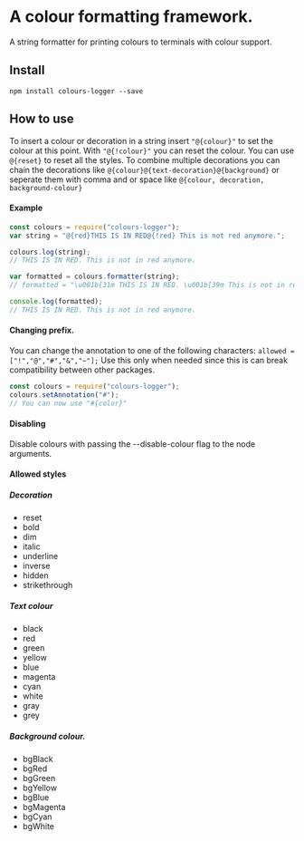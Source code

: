 # A colour formatting framework.
A string formatter for printing colours to terminals with colour support.
## Install
```
npm install colours-logger --save
```
## How to use

To insert a colour or decoration in a string insert `"@{colour}"` to set the colour at this point.
With `"@{!colour}"` you can reset the colour. You can use `@{reset}` to reset all the styles.
To combine multiple decorations you can chain the decorations like `@{colour}@{text-decoration}@{background}` or seperate them with comma and or space like
`@{colour, decoration, background-colour}`

#### Example
```javascript
const colours = require("colours-logger");
var string = "@{red}THIS IS IN RED@{!red} This is not red anymore.";

colours.log(string);
// THIS IS IN RED. This is not in red anymore.

var formatted = colours.formatter(string);
// formatted = "\u001b[31m THIS IS IN RED. \u001b[39m This is not in red anymore\u001b[0m"

console.log(formatted);
// THIS IS IN RED. This is not in red anymore.
```
#### Changing prefix.
You can change the annotation to one of the following characters:
`allowed = ["!","@","#","&","~"];`
Use this only when needed since this is can break compatibility between other packages.
```javascript
const colours = require("colours-logger");
colours.setAnnotation("#");
// You can now use "#{color}"
```



#### Disabling
Disable colours with passing the --disable-colour flag to the node arguments.

#### Allowed styles

##### Decoration
* reset
* bold
* dim
* italic
* underline
* inverse
* hidden
* strikethrough
##### Text colour
* black
* red
* green
* yellow
* blue
* magenta
* cyan
* white
* gray
* grey

##### Background colour.
* bgBlack
* bgRed
* bgGreen
* bgYellow
* bgBlue
* bgMagenta
* bgCyan
* bgWhite